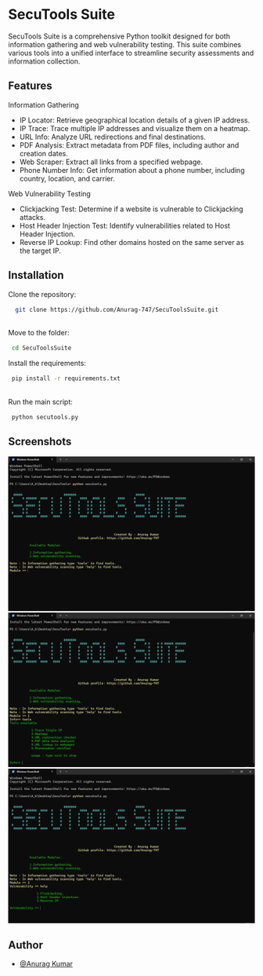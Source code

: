 
# SecuTools Suite

SecuTools Suite is a comprehensive Python toolkit designed for both information gathering and web vulnerability testing. This suite combines various tools into a unified interface to streamline security assessments and information collection.





## Features

Information Gathering

- IP Locator: Retrieve geographical location details of a given IP address.
- IP Trace: Trace multiple IP addresses and visualize them on a heatmap.
- URL Info: Analyze URL redirections and final destinations.
- PDF Analysis: Extract metadata from PDF files, including author and creation dates.
- Web Scraper: Extract all links from a specified webpage.
- Phone Number Info: Get information about a phone number, including country, location, and carrier.

Web Vulnerability Testing
- Clickjacking Test: Determine if a website is vulnerable to Clickjacking attacks.
- Host Header Injection Test: Identify vulnerabilities related to Host Header Injection.
- Reverse IP Lookup: Find other domains hosted on the same server as the target IP.




## Installation

Clone the repository:

```bash
  git clone https://github.com/Anurag-747/SecuToolsSuite.git
  

```
Move to the folder:
```bash
 cd SecuToolsSuite

```
Install the requirements:
```bash
 pip install -r requirements.txt



```

Run the main script:
```bash
 python secutools.py


```



## Screenshots

![Screenshot_1](https://github.com/Anurag-747/SecuToolsSuite/blob/main/Screenshot_1.png)
![Screenshot_2](https://github.com/Anurag-747/SecuToolsSuite/blob/main/Screenshot_2.png)
![Screenshot_3](https://github.com/Anurag-747/SecuToolsSuite/blob/main/Screenshot_3.png)

## Author

- [@Anurag Kumar](https://github.com/Anurag-747)

